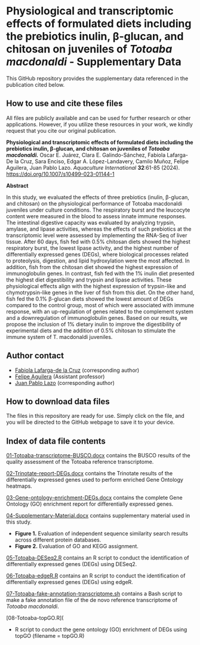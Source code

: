 # Physiological and transcriptomic effects of formulated diets including the prebiotics inulin, β-glucan, and chitosan on juveniles of *Totoaba macdonaldi* - Supplementary Data

This GitHub repository provides the supplementary data referenced in the publication cited below.

## How to use and cite these files 

All files are publicly available and can be used for further research or other applications. However, if you utilize these resources in your work, we kindly request that you cite our original publication.

**Physiological and transcriptomic effects of formulated diets including the prebiotics inulin, β-glucan, and chitosan on juveniles of *Totoaba macdonaldi.*** Oscar E. Juárez, Clara E. Galindo-Sánchez, Fabiola Lafarga-De la Cruz, Sara Enciso, Edgar A. López-Landavery, Camilo Muñoz, Felipe Aguilera, Juan Pablo Lazo. *Aquaculture International* **32**:61-85 (2024). https://doi.org/10.1007/s10499-023-01144-1

**Abstract**

In this study, we evaluated the effects of three prebiotics (inulin, β-glucan, and chitosan) on the physiological performance of Totoaba macdonaldi juveniles under culture conditions. The respiratory burst and the leucocyte content were measured in the blood to assess innate immune responses. The intestinal digestive capacity was evaluated by analyzing trypsin, amylase, and lipase activities, whereas the effects of such prebiotics at the transcriptomic level were assessed by implementing the RNA-Seq of liver tissue. After 60 days, fish fed with 0.5% chitosan diets showed the highest respiratory burst, the lowest lipase activity, and the highest number of differentially expressed genes (DEGs), where biological processes related to proteolysis, digestion, and lipid hydroxylation were the most affected. In addition, fish from the chitosan diet showed the highest expression of immunoglobulin genes. In contrast, fish fed with the 1% inulin diet presented the highest diet digestibility and trypsin and lipase activities. These physiological effects align with the highest expression of trypsin-like and chymotrypsin-like genes in the liver of fish from this diet. On the other hand, fish fed the 0.1% β-glucan diets showed the lowest amount of DEGs compared to the control group, most of which were associated with immune response, with an up-regulation of genes related to the complement system and a downregulation of immunoglobulin genes. Based on our results, we propose the inclusion of 1% dietary inulin to improve the digestibility of experimental diets and the addition of 0.5% chitosan to stimulate the immune system of T. macdonaldi juveniles.

## Author contact

- [Fabiola Lafarga-de la Cruz](mailto:flafarga@cicese.mx) (corresponding author)
- [Felipe Aguilera](mailto:faguilera@udec.cl) (Assistant professor)
- [Juan Pablo Lazo](mailto:jplazo@cicese.mx) (corresponding author)

## How to download data files

The files in this repository are ready for use. Simply click on the file, and you will be directed to the GitHub webpage to save it to your device.

## Index of data file contents

[01-Totoaba-transcriptome-BUSCO.docx](https://github.com/faguil/Totoaba_transcriptomics/blob/main/01-Totoaba-transcriptome-BUSCO.docx) contains the BUSCO results of the quality assessment of the Totoaba reference transcriptome.

[02-Trinotate-report-DEGs.docx](https://github.com/faguil/Totoaba_transcriptomics/blob/main/02-Trinotate-report-DEGs.docx) contains the Trinotate results of the differentially expressed genes used to perform enriched Gene Ontology heatmaps.

[03-Gene-ontology-enrichment-DEGs.docx](https://github.com/faguil/Totoaba_transcriptomics/blob/main/03-Gene-ontology-enrichment-DEGs.docx) contains the complete Gene Ontology (GO) enrichment report for differentially expressed genes.

[04-Supplementary-Material.docx](https://github.com/faguil/Totoaba_transcriptomics/blob/main/04-Supplementary-Material.docx) contains supplementary material used in this study.

- **Figure 1.** Evaluation of independent sequence similarity search results across different protein databases. 
- **Figure 2.** Evaluation of GO and KEGG assignment.

[05-Totoaba-DESeq2.R](https://github.com/faguil/Totoaba_transcriptomics/blob/main/05-Totoaba.DESeq2.R) contains an R script to conduct the identification of differentially expressed genes (DEGs) using DESeq2.

[06-Totoaba-edgeR.R](https://github.com/faguil/Totoaba_transcriptomics/blob/main/06-Totoaba.edgeR.R) contains an R script to conduct the identification of differentially expressed genes (DEGs) using edgeR.

[07-Totoaba-fake-annotation-transcriptome.sh](https://github.com/faguil/Totoaba_transcriptomics/blob/main/07-Totoaba.fake-annotation-transcriptome.sh) contains a Bash script to make a fake annotation file of the de novo reference transcriptome of *Totoaba macdonaldi*.

[08-Totoaba-topGO.R](

* R script to conduct the gene ontology (GO) enrichment of DEGs using topGO (filename = topGO.R)
